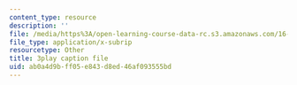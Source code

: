 ```yaml
---
content_type: resource
description: ''
file: /media/https%3A/open-learning-course-data-rc.s3.amazonaws.com/16-660j-introduction-to-lean-six-sigma-methods-january-iap-2012/ab0a4d9bff05e843d8ed46af093555bd_F3tPapv5w48.srt
file_type: application/x-subrip
resourcetype: Other
title: 3play caption file
uid: ab0a4d9b-ff05-e843-d8ed-46af093555bd
---
```

